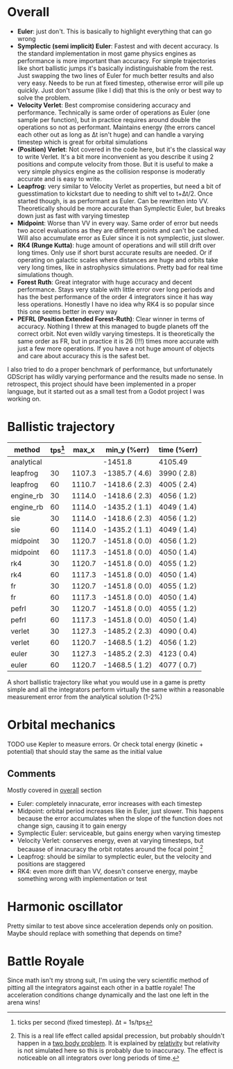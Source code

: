 # Overall
- **Euler**: just don't. This is basically to highlight everything that can go wrong
- **Symplectic (semi implicit) Euler**: Fastest and with decent accuracy. Is the standard implementation in most game physics engines as performance is more important than accuracy. For simple trajectories like short ballistic jumps it's basically indistinguishable from the rest. Just swapping the two lines of Euler for much better results and also very easy. Needs to be run at fixed timestep, otherwise error will pile up quickly. Just don't assume (like I did) that this is the only or best way to solve the problem.
- **Velocity Verlet**: Best compromise considering accuracy and performance. Technically is same order of operations as Euler (one sample per function), but in practice requires around double the operations so not as performant. Maintains energy (the errors cancel each other out as long as Δt isn't huge) and can handle a varying timestep which is great for orbital simulations
- **(Position) Verlet**: Not covered in the code here, but it's the classical way to write Verlet. It's a bit more inconvenient as you describe it using 2 positions and compute velocity from those. But it is useful to make a very simple physics engine as the collision response is moderatly accurate and is easy to write.
- **Leapfrog**: very similar to Velocity Verlet as properties, but need a bit of guesstimation to kickstart due to needing to shift vel to t+Δt/2. Once started though, is as performant as Euler. Can be rewritten into VV. Theoretically should be more accurate than Symplectic Euler, but breaks down just as fast with varying timestep
- **Midpoint**: Worse than VV in every way. Same order of error but needs two accel evaluations as they are different points and can't be cached. Will also accumulate error as Euler since it is not symplectic, just slower.
- **RK4 (Runge Kutta)**: huge amount of operations and will still drift over long times. Only use if short burst accurate results are needed. Or if operating on galactic scales where distances are huge and orbits take very long times, like in astrophysics simulations. Pretty bad for real time simulations though.
- **Forest Ruth**: Great integrator with huge accuracy and decent performance. Stays very stable with little error over long periods and has the best performance of the order 4 integrators since it has way less operations. Honestly I have no idea why RK4 is so popular since this one seems better in every way
- **PEFRL (Position Extended Forest-Ruth)**: Clear winner in terms of accuracy. Nothing I threw at this managed to bugde planets off the correct orbit. Not even wildly varying timesteps. It is theoretically the same order as FR, but in practice it is 26 (!!!) times more accurate with just a few more operations. If you have a not huge amount of objects and care about accuracy this is the safest bet.

I also tried to do a proper benchmark of performance, but unfortunately GDScript has wildly varying performance and the results made no sense. In retrospect, this project should have been implemented in a proper language, but it started out as a small test from a Godot project I was working on.

# Ballistic trajectory
| method                | tps[^1] | max_x  | min_y (%err)   | time (%err)  |
|-----------------------|-----|--------|----------------|--------------|
|            analytical |     |        | -1451.8        | 4105.49      |
|              leapfrog |  30 | 1107.3 | -1385.7 ( 4.6) |  3990 ( 2.8) |
|              leapfrog |  60 | 1110.7 | -1418.6 ( 2.3) |  4005 ( 2.4) |
|             engine_rb |  30 | 1114.0 | -1418.6 ( 2.3) |  4056 ( 1.2) |
|             engine_rb |  60 | 1114.0 | -1435.2 ( 1.1) |  4049 ( 1.4) |
|                   sie |  30 | 1114.0 | -1418.6 ( 2.3) |  4056 ( 1.2) |
|                   sie |  60 | 1114.0 | -1435.2 ( 1.1) |  4049 ( 1.4) |
|              midpoint |  30 | 1120.7 | -1451.8 ( 0.0) |  4056 ( 1.2) |
|              midpoint |  60 | 1117.3 | -1451.8 ( 0.0) |  4050 ( 1.4) |
|                   rk4 |  30 | 1120.7 | -1451.8 ( 0.0) |  4055 ( 1.2) |
|                   rk4 |  60 | 1117.3 | -1451.8 ( 0.0) |  4050 ( 1.4) |
|                    fr |  30 | 1120.7 | -1451.8 ( 0.0) |  4055 ( 1.2) |
|                    fr |  60 | 1117.3 | -1451.8 ( 0.0) |  4050 ( 1.4) |
|                 pefrl |  30 | 1120.7 | -1451.8 ( 0.0) |  4055 ( 1.2) |
|                 pefrl |  60 | 1117.3 | -1451.8 ( 0.0) |  4050 ( 1.4) |
|                verlet |  30 | 1127.3 | -1485.2 ( 2.3) |  4090 ( 0.4) |
|                verlet |  60 | 1120.7 | -1468.5 ( 1.2) |  4056 ( 1.2) |
|                 euler |  30 | 1127.3 | -1485.2 ( 2.3) |  4123 ( 0.4) |
|                 euler |  60 | 1120.7 | -1468.5 ( 1.2) |  4077 ( 0.7) |

A short ballistic trajectory like what you would use in a game is pretty simple and all the integrators perform virtually the same within a reasonable measurement error from the analytical solution (1-2%)

# Orbital mechanics
TODO use Kepler to measure errors. Or check total energy (kinetic + potential) that should stay the same as the initial value

## Comments
Mostly covered in [overall](#overall) section
- Euler: completely innacurate, error increases with each timestep
- Midpoint: orbital period increases like in Euler, just slower. This happens because the error accumulates when the slope of the function does not change sign, causing it to gain energy
- Symplectic Euler: serviceable, but gains energy when varying timestep
- Velocity Verlet: conserves energy, even at varying timesteps, but becauase of innacuracy the orbit rotates around the focal point [^2]
- Leapfrog: should be similar to symplectic euler, but the velocity and positions are staggered
- RK4: even more drift than VV, doesn't conserve energy, maybe something wrong with implementation or test

# Harmonic oscillator
Pretty similar to test above since acceleration depends only on position. Maybe should replace with something that depends on time?

# Battle Royale
Since math isn't my strong suit, I'm using the very scientific method of pitting all the integrators against each other in a battle royale! The acceleration conditions change dynamically and the last one left in the arena wins!

[^1]: ticks per second (fixed timestep). Δt = 1s/tps

[^2]: This is a real life effect called apsidal precession, but probably shouldn't happen in a [two body problem](https://en.wikipedia.org/wiki/Two-body_problem_in_general_relativity#Apsidal_precession). It is explained by [relativity](https://en.wikipedia.org/wiki/Apsidal_precession#General_relativity) but relativity is not simulated here so this is probably due to inaccuracy. The effect is noticeable on all integrators over long periods of time.
